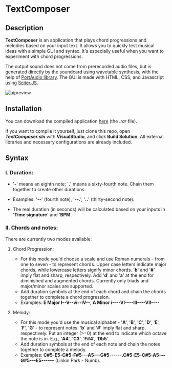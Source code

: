 # TextComposer
## Description
**TextComposer** is an application that plays chord progressions and melodies based on your input text. It allows you to quickly test musical ideas with a simple GUI and syntax. It's especially useful when you want to experiment with chord progressions.

The output sound does not come from prerecorded audio files, but is generated directly by the soundcard using wavetable synthesis, with the help of [PortAudio library](http://portaudio.com/). The GUI is made with HTML, CSS, and Javascript using [Sciter.JS](https://github.com/c-smile/sciter-js-sdk).

![uipreview](https://user-images.githubusercontent.com/72154050/167323113-0533ac90-51f3-4e14-ada8-f505fe08dd11.png)
## Installation
You can download the compiled application [here](https://github.com/bucket420/TextComposer/releases) (the *.rar* file).  

If you want to compile it yourself, just clone this repo, open ***TextComposer.sln*** with **VisualStudio**, and click **Build Solution**. All external libraries and necessary configurations are already included. 
## Syntax
### I. Duration:
- '**-**' means an eighth note; '**.**' means a sixty-fourth note. Chain them together to create other durations. 

- Examples: '**--**' (fourth note), '**--.**', '**..**' (thirty-second note).

- The real duration (in seconds) will be calculated based on your inputs in '**Time signature**' and '**BPM**'.
### II. Chords and notes:
There are currently two modes available: 
1. Chord Progression:
	- For this mode you'd choose a scale and use Roman numerals - from one to seven - to represent chords. Upper case letters indicate major chords, while lowercase letters signify minor chords. '**b**' and '**#**' imply flat and sharp, respectively. Add '**d**' and '**a**' at the end for diminished and augmented chords. Currently only triads and major/minor scales are supported.
	- Add duration symbols at the end of each chord and chain the chords together to complete a chord progression.
	- Examples: **E Major I--V--vi--IV--**, **A Minor i----VI----III----VII----**

2. Melody:  
	- For this mode you'd use the musical alphabet - '**A**', '**B**', '**C**', '**D**', '**E**', '**F**', '**G**' - to represent notes. '**b**' and '**#**' imply flat and sharp, respectively. Put an integer (>=0) at 	the end to indicate which octave the note is in. E.g., '**A4**', '**C3**', '**F#4**', '**Db5**'. 
	- Add duration symbols at the end of each note and chain the notes together to complete a melody.
	- Examples: **C#5-E5-C#5-F#5---A5---G#5------.C#5-E5-C#5-A5---G#5---E5------** (Linkin Park - Numb).
	
